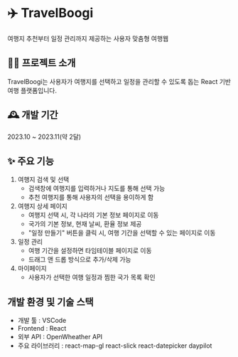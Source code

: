 # ✈️ TravelBoogi
여행지 추천부터 일정 관리까지 제공하는 사용자 맞춤형 여행웹

## 👩‍🏫 프로젝트 소개
TravelBoogi는 사용자가 여행지를 선택하고 일정을 관리할 수 있도록 돕는 React 기반 여행 플랫폼입니다.

## 🕰️ 개발 기간
2023.10 ~ 2023.11(약 2달)

## ✨ 주요 기능
1. 여행지 검색 및 선택
   - 검색창에 여행지를 입력하거나 지도를 통해 선택 가능
   - 추천 여행지를 통해 사용자의 선택을 용이하게 함
2. 여행지 상세 페이지
   - 여행지 선택 시, 각 나라의 기본 정보 페이지로 이동
   - 국가의 기본 정보, 현재 날씨, 환율 정보 제공
   - "일정 만들기" 버튼을 클릭 시, 여행 기간을 선택할 수 있는 페이지로 이동
3. 일정 관리
   - 여행 기간을 설정하면 타임테이블 페이지로 이동
   - 드래그 앤 드롭 방식으로 추가/삭제 가능
4. 마이페이지
   - 사용자가 선택한 여행 일정과 찜한 국가 목록 확인

## 개발 환경 및 기술 스택
- 개발 툴 : VSCode
- Frontend : React
- 외부 API : OpenWheather API
- 주요 라이브러리 : react-map-gl react-slick react-datepicker daypilot
